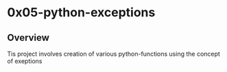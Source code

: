 # 0x05-python-exceptions

## Overview

Tis project involves creation of various python-functions using the concept of exeptions